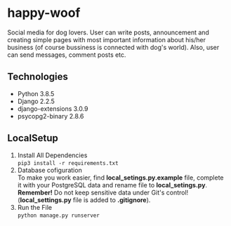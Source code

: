 # happy-woof
Social media for dog lovers. User can write posts, announcement and creating simple pages with most important information about his/her business (of course bussiness is connected with dog's world). Also, user can send messages, comment posts etc.

## Technologies
* Python 3.8.5
* Django 2.2.5
* django-extensions 3.0.9
* psycopg2-binary 2.8.6

## LocalSetup
1) Install All Dependencies  
`pip3 install -r requirements.txt`
2) Database cofiguration  
To make you work easier, find **local_setings.py.example** file, complete it 
with your PostgreSQL data and rename file to **local_setings.py**.  
**Remember!** Do not keep sensitive data under Git's control! (**local_settings.py** file is added to **.gitignore**).   
3) Run the File  
`python manage.py runserver`